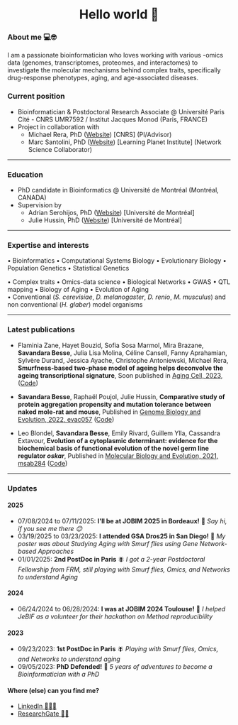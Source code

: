 
<h1 align="center">Hello world 👋</h1>

### About me 💻🤓 
I am a passionate bioinformatician who loves working with various -omics data (genomes, transcriptomes, proteomes, and interactomes) to investigate the molecular mechanisms behind complex traits, specifically drug-response phenotypes, aging, and age-associated diseases. 

### Current position 
- Bioinformatician & Postdoctoral Research Associate @ Université Paris Cité - CNRS UMR7592 / Institut Jacques Monod (Paris, FRANCE)
- Project in collaboration with
  - Michael Rera, PhD (<a href='https://michaelrera.github.io/'>Website</a>) [CNRS] (PI/Advisor)
  - Marc Santolini, PhD (<a href='https://interactiondatalab.com/'>Website</a>) [Learning Planet Institute] (Network Science Collaborator)

_________

### Education
- PhD candidate in Bioinformatics @ Université de Montréal (Montréal, CANADA)
- Supervision by 
  - Adrian Serohijos, PhD (<a href='http://www.serohijoslab.org/'>Website</a>) [Université de Montréal]
  - Julie Hussin, PhD (<a href='https://mhi-omics.org/'>Website</a>) [Université de Montréal]

_________

### Expertise and interests
$\bullet$ Bioinformatics $\bullet$ Computational Systems Biology $\bullet$ Evolutionary Biology $\bullet$ Population Genetics $\bullet$ Statistical Genetics <br>

$\bullet$ Complex traits $\bullet$ Omics-data science $\bullet$ Biological Networks $\bullet$ GWAS $\bullet$ QTL mapping $\bullet$ Biology of Aging $\bullet$ Evolution of Aging <br>
$\bullet$ Conventional (_S. cerevisiae_, _D. melanogaster_, _D. renio_, _M. musculus_) and non conventional (_H. glaber_) model organisms

__________

### Latest publications

- Flaminia Zane, Hayet Bouzid, Sofia Sosa Marmol, Mira Brazane, __Savandara Besse__, Julia Lisa Molina, Céline Cansell, Fanny Aprahamian, Sylvère Durand, Jessica Ayache, Christophe Antoniewski, Michael Rera, __Smurfness-based two-phase model of ageing helps deconvolve the ageing transcriptional signature__, Soon published in [Aging Cell, 2023, ](https://doi.org/10.1101/2022.11.22.517330) ([Code](https://github.com/MichaelRera/SmurfsTrsc))

- __Savandara Besse__, Raphaël Poujol, Julie Hussin, __Comparative study of protein aggregation propensity and mutation tolerance between naked mole-rat and mouse__, Published in [Genome Biology and Evolution, 2022, evac057](https://doi.org/10.1093/gbe/evac057) ([Code](https://github.com/ladyson1806/NKR_lifespan))

- Leo Blondel,  __Savandara Besse__, Emily Rivard, Guillem Ylla, Cassandra Extavour, __Evolution of a cytoplasmic determinant: evidence for the biochemical basis of functional evolution of the novel germ line regulator _oskar___, Published in [Molecular Biology and Evolution, 2021, msab284](https://doi.org/10.1093/molbev/msab284) ([Code](https://github.com/extavourlab/Oskar_Evolution))

_________

### Updates
#### 2025
- 07/08/2024 to 07/11/2025: __I'll be at JOBIM 2025 in Bordeaux!__ 🍷 _Say hi, if you see me there 😊_
- 03/19/2025 to 03/23/2025: __I attended GSA Dros25 in San Diego!__ 🌴 _My poster was about Studying Aging with Smurf flies using Gene Network-based Approaches_
- 01/01/2025: __2nd PostDoc in Paris__ 🪰 _I got a 2-year Postdoctoral Fellowship from FRM, still playing with Smurf flies, Omics, and Networks to understand Aging_
#### 2024
- 06/24/2024 to 06/28/2024: __I was at JOBIM 2024 Toulouse!__ 🌹 _I helped JeBIF as a volunteer for their hackathon on Method reproducibility_
#### 2023 
- 09/23/2023: __1st PostDoc in Paris__ 🪰 _Playing with Smurf flies, Omics, and Networks to understand aging_
- 09/05/2023: __PhD Defended!__ 🎉 _5 years of adventures to become a Bioinformatician with a PhD_

#### Where (else) can you find me?
- <a href='https://www.linkedin.com/in/savandara-besse'>LinkedIn 👨🏽‍💻</a>
- <a href='https://www.researchgate.net/profile/Savandara-Besse'>ResearchGate 👩‍🔬</a>

